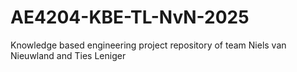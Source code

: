 # AE4204-KBE-TL-NvN-2025
Knowledge based engineering project repository of team Niels van Nieuwland and Ties Leniger
